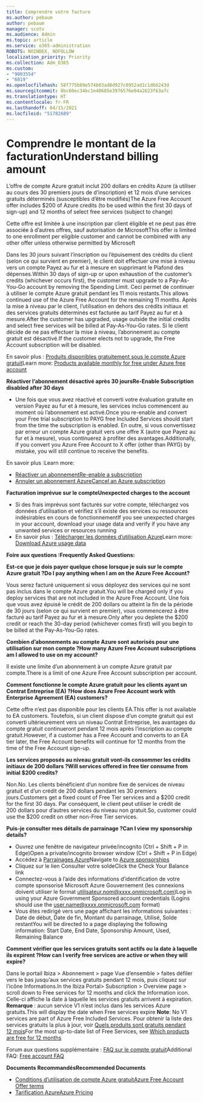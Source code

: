 ```yaml
---
title: Comprendre votre facture
ms.author: pebaum
author: pebaum
manager: scotv
ms.audience: Admin
ms.topic: article
ms.service: o365-administration
ROBOTS: NOINDEX, NOFOLLOW
localization_priority: Priority
ms.collection: Adm_O365
ms.custom:
- "9003554"
- "6819"
ms.openlocfilehash: 58f775b89e574b03ad8d927c0952ad1c1d66243d
ms.sourcegitcommit: 8bc60ec34bc1e40685e3976576e04a2623f63a7c
ms.translationtype: HT
ms.contentlocale: fr-FR
ms.lasthandoff: 04/15/2021
ms.locfileid: "51782689"
---
```

# <a name="understand-billing-amount"></a><span data-ttu-id="c7108-102">Comprendre le montant de la facturation</span><span class="sxs-lookup"><span data-stu-id="c7108-102">Understand billing amount</span></span>

<span data-ttu-id="c7108-103">L’offre de compte Azure gratuit inclut 200 dollars en crédits Azure (à utiliser au cours des 30 premiers jours de d’inscription) et 12 mois d’une services gratuits déterminés (susceptibles d’être modifiés)</span><span class="sxs-lookup"><span data-stu-id="c7108-103">The Azure Free Account offer includes $200 of Azure credits (to be used within the first 30 days of sign-up) and 12 months of select free services (subject to change)</span></span>

<span data-ttu-id="c7108-104">Cette offre est limitée à une inscription par client éligible et ne peut pas être associée à d’autres offres, sauf autorisation de Microsoft</span><span class="sxs-lookup"><span data-stu-id="c7108-104">This offer is limited to one enrollment per eligible customer and cannot be combined with any other offer unless otherwise permitted by Microsoft</span></span>

<span data-ttu-id="c7108-105">Dans les 30 jours suivant l’inscription ou l’épuisement des crédits du client (selon ce qui survient en premier), le client doit effectuer une mise à niveau vers un compte Payez au fur et à mesure en supprimant le Plafond des dépenses.</span><span class="sxs-lookup"><span data-stu-id="c7108-105">Within 30 days of sign-up or upon exhaustion of the customer’s credits (whichever occurs first), the customer must upgrade to a Pay-As-You-Go account by removing the Spending Limit.</span></span> <span data-ttu-id="c7108-106">Ceci permet de continuer à utiliser le compte Azure gratuit pendant les 11 mois restants.</span><span class="sxs-lookup"><span data-stu-id="c7108-106">This allows continued use of the Azure Free Account for the remaining 11 months.</span></span> <span data-ttu-id="c7108-107">Après la mise à niveau par le client, l’utilisation en dehors des crédits initiaux et des services gratuits déterminés est facturée au tarif Payez au fur et à mesure.</span><span class="sxs-lookup"><span data-stu-id="c7108-107">After the customer has upgraded, usage outside the initial credits and select free services will be billed at Pay-As-You-Go rates.</span></span> <span data-ttu-id="c7108-108">Si le client décide de ne pas effectuer la mise à niveau, l’abonnement au compte gratuit est désactivé.</span><span class="sxs-lookup"><span data-stu-id="c7108-108">If the customer elects not to upgrade, the Free Account subscription will be disabled.</span></span>

<span data-ttu-id="c7108-109">En savoir plus : [Produits disponibles gratuitement sous le compte Azure gratuit](https://azure.microsoft.com/free/free-account-faq/)</span><span class="sxs-lookup"><span data-stu-id="c7108-109">Learn more: [Products available monthly for free under Azure free account](https://azure.microsoft.com/free/free-account-faq/)</span></span>

<span data-ttu-id="c7108-110">**Réactiver l’abonnement désactivé après 30 jours**</span><span class="sxs-lookup"><span data-stu-id="c7108-110">**Re-Enable Subscription disabled after 30 days**</span></span>

- <span data-ttu-id="c7108-111">Une fois que vous avez réactivé et converti votre évaluation gratuite en version Payez au fur et à mesure, les services inclus commencent au moment où l’abonnement est activé.</span><span class="sxs-lookup"><span data-stu-id="c7108-111">Once you re-enable and convert your Free trial subscription to PAYG free Included Services should start from the time the subscription is enabled.</span></span> <span data-ttu-id="c7108-112">En outre, si vous convertissez par erreur un compte Azure gratuit vers une offre X (autre que Payez au fur et à mesure), vous continuerez à profiter des avantages.</span><span class="sxs-lookup"><span data-stu-id="c7108-112">Additionally, if you convert you Azure Free Account to X offer (other than PAYG) by mistake, you will still continue to receive the benefits.</span></span>

<span data-ttu-id="c7108-113">En savoir plus :</span><span class="sxs-lookup"><span data-stu-id="c7108-113">Learn more:</span></span> 
- [<span data-ttu-id="c7108-114">Réactiver un abonnement</span><span class="sxs-lookup"><span data-stu-id="c7108-114">Re-enable a subscription</span></span>](https://docs.microsoft.com/azure/billing/billing-subscription-become-disable?WT.mc_id=Portal-Microsoft_Azure_Support)
- [<span data-ttu-id="c7108-115">Annuler un abonnement Azure</span><span class="sxs-lookup"><span data-stu-id="c7108-115">Cancel an Azure subscription</span></span>](https://docs.microsoft.com/azure/billing/billing-how-to-cancel-azure-subscription?WT.mc_id=Portal-Microsoft_Azure_Support)

<span data-ttu-id="c7108-116">**Facturation imprévue sur le compte**</span><span class="sxs-lookup"><span data-stu-id="c7108-116">**Unexpected charges to the account**</span></span>

- <span data-ttu-id="c7108-117">Si des frais imprévus sont facturés sur votre compte, téléchargez vos données d’utilisation et vérifiez s’il existe des services ou ressources indésirables en cours de fonctionnement</span><span class="sxs-lookup"><span data-stu-id="c7108-117">If you see unexpected charges in your account, download your usage data and verify if you have any unwanted services or resources running</span></span>
- <span data-ttu-id="c7108-118">En savoir plus : [Télécharger les données d’utilisation Azure](https://docs.microsoft.com/azure/billing/billing-download-azure-invoice-daily-usage-date?WT.mc_id=Portal-Microsoft_Azure_Support#download-usage)</span><span class="sxs-lookup"><span data-stu-id="c7108-118">Learn more: [Download Azure usage data](https://docs.microsoft.com/azure/billing/billing-download-azure-invoice-daily-usage-date?WT.mc_id=Portal-Microsoft_Azure_Support#download-usage)</span></span>

<span data-ttu-id="c7108-119">**Foire aux questions :**</span><span class="sxs-lookup"><span data-stu-id="c7108-119">**Frequently Asked Questions:**</span></span>

<span data-ttu-id="c7108-120">**Est-ce que je dois payer quelque chose lorsque je suis sur le compte Azure gratuit ?**</span><span class="sxs-lookup"><span data-stu-id="c7108-120">**Do I pay anything when I am on the Azure Free Account?**</span></span>

<span data-ttu-id="c7108-121">Vous serez facturé uniquement si vous déployez des services qui ne sont pas inclus dans le compte Azure gratuit.</span><span class="sxs-lookup"><span data-stu-id="c7108-121">You will be charged only if you deploy services that are not included in the Azure Free Account.</span></span> <span data-ttu-id="c7108-122">Une fois que vous avez épuisé le crédit de 200 dollars ou atteint la fin de la période de 30 jours (selon ce qui survient en premier), vous commencerez à être facturé au tarif Payez au fur et à mesure.</span><span class="sxs-lookup"><span data-stu-id="c7108-122">Only after you deplete the $200 credit or reach the 30-day period (whichever comes first) will you begin to be billed at the Pay-As-You-Go rates.</span></span>

<span data-ttu-id="c7108-123">**Combien d’abonnements au compte Azure sont autorisés pour une utilisation sur mon compte ?**</span><span class="sxs-lookup"><span data-stu-id="c7108-123">**How many Azure Free Account subscriptions am I allowed to use on my account?**</span></span>  

<span data-ttu-id="c7108-124">Il existe une limite d’un abonnement à un compte Azure gratuit par compte.</span><span class="sxs-lookup"><span data-stu-id="c7108-124">There is a limit of one Azure Free Account subscription per account.</span></span>

<span data-ttu-id="c7108-125">**Comment fonctionne le compte Azure gratuit pour les clients ayant un Contrat Entreprise (EA) ?**</span><span class="sxs-lookup"><span data-stu-id="c7108-125">**How does Azure Free Account work with Enterprise Agreement (EA) customers?**</span></span>  

<span data-ttu-id="c7108-126">Cette offre n’est pas disponible pour les clients EA.</span><span class="sxs-lookup"><span data-stu-id="c7108-126">This offer is not available to EA customers.</span></span> <span data-ttu-id="c7108-127">Toutefois, si un client dispose d’un compte gratuit qui est converti ultérieurement vers un niveau Contrat Entreprise, les avantages du compte gratuit continueront pendant 12 mois après l’inscription au compte gratuit.</span><span class="sxs-lookup"><span data-stu-id="c7108-127">However, if a customer has a Free Account and converts to an EA tier later, the Free Account benefits will continue for 12 months from the time of the Free Account sign-up.</span></span>

<span data-ttu-id="c7108-128">**Les services proposés au niveau gratuit vont-ils consommer les crédits initiaux de 200 dollars ?**</span><span class="sxs-lookup"><span data-stu-id="c7108-128">**Will services offered in free tier consume from initial $200 credits?**</span></span>  

<span data-ttu-id="c7108-129">Non.</span><span class="sxs-lookup"><span data-stu-id="c7108-129">No.</span></span> <span data-ttu-id="c7108-130">Les clients bénéficient d’un nombre fixe de services de niveau gratuit et d’un crédit de 200 dollars pendant les 30 premiers jours.</span><span class="sxs-lookup"><span data-stu-id="c7108-130">Customers get a fixed count of Free Tier services and a $200 credit for the first 30 days.</span></span> <span data-ttu-id="c7108-131">Par conséquent, le client peut utiliser le crédit de 200 dollars pour d’autres services du niveau non gratuit.</span><span class="sxs-lookup"><span data-stu-id="c7108-131">So, customer could use the $200 credit on other non-Free Tier services.</span></span>

<span data-ttu-id="c7108-132">**Puis-je consulter mes détails de parrainage ?**</span><span class="sxs-lookup"><span data-stu-id="c7108-132">**Can I view my sponsorship details?**</span></span>

- <span data-ttu-id="c7108-133">Ouvrez une fenêtre de navigateur privée/incognito (Ctrl + Shift + P in Edge)</span><span class="sxs-lookup"><span data-stu-id="c7108-133">Open a private/incognito browser window (Ctrl + Shift + P in Edge)</span></span>
- <span data-ttu-id="c7108-134">Accédez à [Parrainages Azure](http://www.microsoftazuresponsorships.com/)</span><span class="sxs-lookup"><span data-stu-id="c7108-134">Navigate to [Azure sponsorships](http://www.microsoftazuresponsorships.com/)</span></span>
- <span data-ttu-id="c7108-135">Cliquez sur le lien Consulter votre solde</span><span class="sxs-lookup"><span data-stu-id="c7108-135">Click the Check Your Balance link</span></span>
- <span data-ttu-id="c7108-136">Connectez-vous à l’aide des informations d’identification de votre compte sponsorisé Microsoft Azure Gouvernement (les connexions doivent utiliser le format utilisateur.nom@xxxx.onmicrosoft.com)</span><span class="sxs-lookup"><span data-stu-id="c7108-136">Log in using your Azure Government Sponsored account credentials (Logins should use the user.name@xxxx.onmicrosoft.com format)</span></span>
- <span data-ttu-id="c7108-137">Vous êtes redirigé vers une page affichant les informations suivantes : Date de début, Date de fin, Montant du parrainage, Utilisé, Solde restant</span><span class="sxs-lookup"><span data-stu-id="c7108-137">You will be directed to a page displaying the following information: Start Date, End Date, Sponsorship Amount, Used, Remaining Balance</span></span>

<span data-ttu-id="c7108-138">**Comment vérifier que les services gratuits sont actifs ou la date à laquelle ils expirent ?**</span><span class="sxs-lookup"><span data-stu-id="c7108-138">**How can I verify free services are active or when they will expire?**</span></span>

<span data-ttu-id="c7108-139">Dans le portail Ibiza > Abonnement > page Vue d’ensemble > faites défiler vers le bas jusqu’aux services gratuits pendant 12 mois, puis cliquez sur l’icône Informations.</span><span class="sxs-lookup"><span data-stu-id="c7108-139">In the Ibiza Portal> Subscription > Overview page > scroll down to Free services for 12 months and click the Information icon.</span></span> <span data-ttu-id="c7108-140">Celle-ci affiche la date à laquelle les services gratuits arrivent à expiration. **Remarque** : aucun service V1 n’est inclus dans les services Azure gratuits.</span><span class="sxs-lookup"><span data-stu-id="c7108-140">This will display the date when Free services expire **Note**: No V1 services are part of Azure Free Included Services.</span></span> <span data-ttu-id="c7108-141">Pour obtenir la liste des services gratuits la plus à jour, voir [Quels produits sont gratuits pendant 12 mois](http://www.microsoftazuresponsorships.com/)</span><span class="sxs-lookup"><span data-stu-id="c7108-141">For the most up-to-date list of Free Services, see [Which products are free for 12 months](http://www.microsoftazuresponsorships.com/)</span></span>

<span data-ttu-id="c7108-142">Forum aux questions supplémentaire : [FAQ sur le compte gratuit](https://azure.microsoft.com/free/free-account-faq/)</span><span class="sxs-lookup"><span data-stu-id="c7108-142">Additional FAQ: [Free account FAQ](https://azure.microsoft.com/free/free-account-faq/)</span></span>

<span data-ttu-id="c7108-143">**Documents Recommandés**</span><span class="sxs-lookup"><span data-stu-id="c7108-143">**Recommended Documents**</span></span>

- [<span data-ttu-id="c7108-144">Conditions d’utilisation de compte Azure gratuit</span><span class="sxs-lookup"><span data-stu-id="c7108-144">Azure Free Account Offer terms</span></span>](https://azure.microsoft.com/offers/ms-azr-0044p/)
- [<span data-ttu-id="c7108-145">Tarification Azure</span><span class="sxs-lookup"><span data-stu-id="c7108-145">Azure Pricing</span></span>](https://azure.microsoft.com/pricing/)